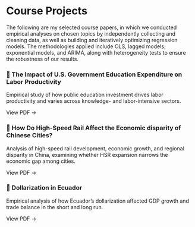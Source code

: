 # Course Projects
The following are my selected course papers, in which we conducted empirical analyses on chosen topics by independently collecting and cleaning data, as well as building and iteratively optimizing regression models. The methodologies applied include OLS, lagged models, exponential models, and ARIMA, along with heterogeneity tests to ensure the robustness of our results.


<div class="feature-grid">

  <div class="feature-card" onclick="location.href='/501.pdf'">
    <h3>📄 The Impact of U.S. Government Education Expenditure on Labor Productivity </h3>
    <p>Empirical study of how public education investment drives labor productivity and varies across knowledge- and labor-intensive sectors.</p>
    <span class="card-footer">View PDF →</span>
  </div>

  <div class="feature-card" onclick="location.href='/587.pdf'">
    <h3>📄 How Do High-Speed Rail Affect the Economic disparity of Chinese Cities? </h3>
    <p>Analysis of high-speed rail development, economic growth, and regional disparity in China, examining whether HSR expansion narrows the economic gap among cities.</p>
    <span class="card-footer">View PDF →</span>
  </div>

  <div class="feature-card" onclick="location.href='/521.pdf'">
    <h3>📄 Dollarization in Ecuador </h3>
    <p>Empirical analysis of how Ecuador’s dollarization affected GDP growth and trade balance in the short and long run.</p>
    <span class="card-footer">View PDF →</span>
  </div>

</div>

